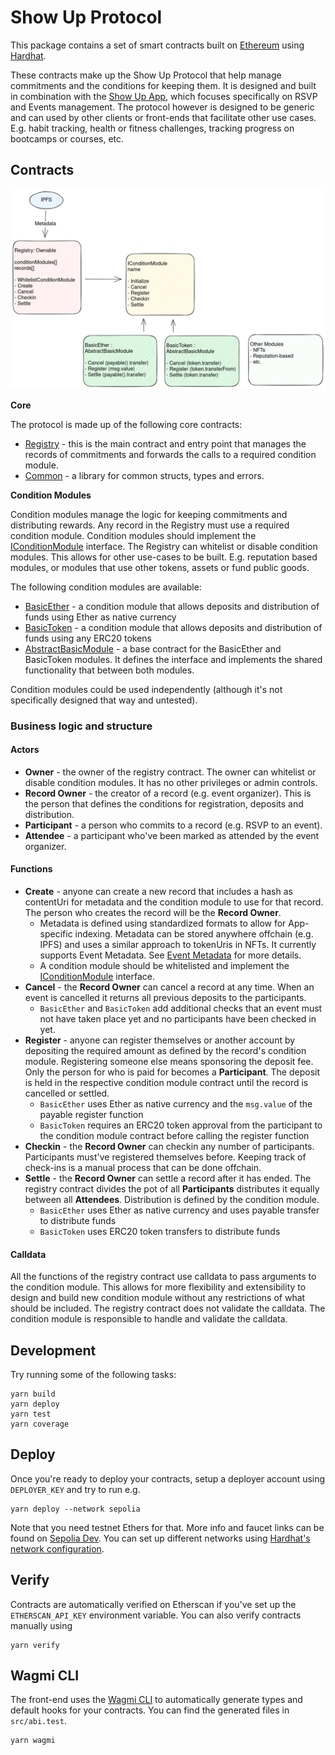 # Show Up Protocol

This package contains a set of smart contracts built on [Ethereum](https://ethereum.org/) using [Hardhat](https://hardhat.org/docs).

These contracts make up the Show Up Protocol that help manage commitments and the conditions for keeping them. It is designed and built in combination with the [Show Up App](../app), which focuses specifically on RSVP and Events management. The protocol however is designed to be generic and can used by other clients or front-ends that facilitate other use cases. E.g. habit tracking, health or fitness challenges, tracking progress on bootcamps or courses, etc.

## Contracts

![Show Up Protocol overview](./overview.png)

**Core**

The protocol is made up of the following core contracts:

- [Registry](./contracts/Registry.sol) - this is the main contract and entry point that manages the records of commitments and forwards the calls to a required condition module.
- [Common](./contracts/Common.sol) - a library for common structs, types and errors.

**Condition Modules**

Condition modules manage the logic for keeping commitments and distributing rewards. Any record in the Registry must use a required condition module. Condition modules should implement the [IConditionModule](./contracts/interfaces/IConditionModule.sol) interface. The Registry can whitelist or disable condition modules. This allows for other use-cases to be built. E.g. reputation based modules, or modules that use other tokens, assets or fund public goods.

The following condition modules are available:

- [BasicEther](./contracts/conditions/BasicEther.sol) - a condition module that allows deposits and distribution of funds using Ether as native currency
- [BasicToken](./contracts/conditions/BasicToken.sol) - a condition module that allows deposits and distribution of funds using any ERC20 tokens
- [AbstractBasicModule](./contracts/conditions/AbstractBasicModule.sol) - a base contract for the BasicEther and BasicToken modules. It defines the interface and implements the shared functionality that between both modules.

Condition modules could be used independently (although it's not specifically designed that way and untested).

### Business logic and structure

#### Actors

- **Owner** - the owner of the registry contract. The owner can whitelist or disable condition modules. It has no other privileges or admin controls.
- **Record Owner** - the creator of a record (e.g. event organizer). This is the person that defines the conditions for registration, deposits and distribution.
- **Participant** - a person who commits to a record (e.g. RSVP to an event).
- **Attendee** - a participant who've been marked as attended by the event organizer.

#### Functions

- **Create** - anyone can create a new record that includes a hash as contentUri for metadata and the condition module to use for that record. The person who creates the record will be the **Record Owner**.
  - Metadata is defined using standardized formats to allow for App-specific indexing. Metadata can be stored anywhere offchain (e.g. IPFS) and uses a similar approach to tokenUris in NFTs. It currently supports Event Metadata. See [Event Metadata](../app/src/utils/types.ts) for more details.
  - A condition module should be whitelisted and implement the [IConditionModule](./contracts/interfaces/IConditionModule.sol) interface.
- **Cancel** - the **Record Owner** can cancel a record at any time. When an event is cancelled it returns all previous deposits to the participants.
  - `BasicEther` and `BasicToken` add additional checks that an event must not have taken place yet and no participants have been checked in yet.
- **Register** - anyone can register themselves or another account by depositing the required amount as defined by the record's condition module. Registering someone else means sponsoring the deposit fee. Only the person for who is paid for becomes a **Participant**. The deposit is held in the respective condition module contract until the record is cancelled or settled.
  - `BasicEther` uses Ether as native currency and the `msg.value` of the payable register function
  - `BasicToken` requires an ERC20 token approval from the participant to the condition module contract before calling the register function
- **Checkin** - the **Record Owner** can checkin any number of participants. Participants must've registered themselves before. Keeping track of check-ins is a manual process that can be done offchain.
- **Settle** - the **Record Owner** can settle a record after it has ended. The registry contract divides the pot of all **Participants** distributes it equally between all **Attendees**. Distribution is defined by the condition module.
  - `BasicEther` uses Ether as native currency and uses payable transfer to distribute funds
  - `BasicToken` uses ERC20 token transfers to distribute funds

#### Calldata

All the functions of the registry contract use calldata to pass arguments to the condition module. This allows for more flexibility and extensibility to design and build new condition module without any restrictions of what should be included. The registry contract does not validate the calldata. The condition module is responsible to handle and validate the calldata.

## Development

Try running some of the following tasks:

```
yarn build
yarn deploy
yarn test
yarn coverage
```

## Deploy

Once you're ready to deploy your contracts, setup a deployer account using `DEPLOYER_KEY` and try to run e.g.

```
yarn deploy --network sepolia
```

Note that you need testnet Ethers for that. More info and faucet links can be found on [Sepolia Dev](https://sepolia.dev/). You can set up different networks using [Hardhat's network configuration](https://hardhat.org/hardhat-runner/docs/config#networks-configuration).

## Verify

Contracts are automatically verified on Etherscan if you've set up the `ETHERSCAN_API_KEY` environment variable. You can also verify contracts manually using

```
yarn verify
```

## Wagmi CLI

The front-end uses the [Wagmi CLI](https://wagmi.sh/cli/getting-started) to automatically generate types and default hooks for your contracts. You can find the generated files in `src/abi.test`.

```
yarn wagmi
```
